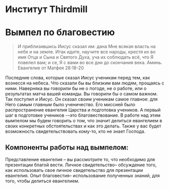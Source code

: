 # Институт Thirdmill

# Вымпел по благовестию

> И приблизившись Иисус сказал им: дана Мне всякая власть на небе и на земле. Итак идите, научите все народы, крестя их во имя Отца и Сына и Святого Духа, уча их соблюдать всё, что Я повелел вам; и се, Я с вами во все дни до скончания века. Аминь.Евангелие от Матфея 28:18-20

Последние слова, которые сказал Иисус ученикам перед тем, как вознесся на небеса. Что сказали бы вы близким вам людям, прощаясь с ними. Наверняка вы говорили бы не о погоде, не о работе, или о результатах матча вашей команды. Вы говорили бы о самом важном. Так поступил и Иисус. Он сказал своим ученикам самое главное: для Него самым главным было ученичество. Его миссией было распространение евангелия Царства и подготовка учеников. А первый шаг в подготовке учеников -–это благовествование. В работе над этим вымпелом мы будем говорить о том, что значит делиться евангелием в своих конкретных обстоятельствах и как это делать. Также у вас будет возможность свидетельствовать кому-то, кто не знает Господа.

## Компоненты работы над вымпелом:

Представление евангелия – вы рассмотрите то, что необходимо для презентации благой вести.Личное свидетельство– обсуждение того, как использовать свое личное свидетельство для презентации евангелия.Опыт благовестия– использование полученных знаний, для того, чтобы делиться евангелием.

